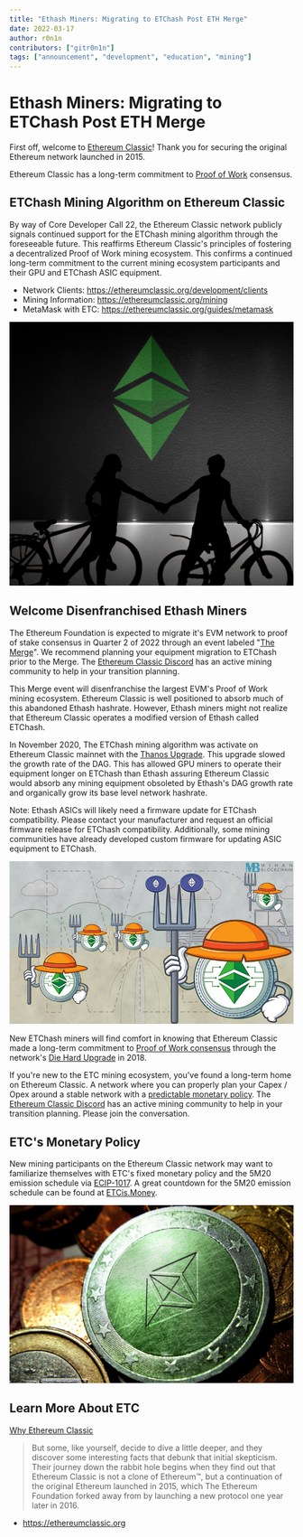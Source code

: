 ```yaml
---
title: "Ethash Miners: Migrating to ETChash Post ETH Merge"
date: 2022-03-17
author: r0n1n
contributors: ["gitr0n1n"]
tags: ["announcement", "development", "education", "mining"]
---
```


# Ethash Miners: Migrating to ETChash Post ETH Merge

First off, welcome to [Ethereum Classic](https://ethereumclassic.org/why-classic)!
Thank you for securing the original Ethereum network launched in 2015.

Ethereum Classic has a long-term commitment to [Proof of Work](https://ethereumclassic.org/why-classic/proof-of-work) consensus.

## ETChash Mining Algorithm on Ethereum Classic

By way of Core Developer Call 22, the Ethereum Classic network publicly signals continued support for the ETChash mining algorithm through the foreseeable future. This reaffirms Ethereum Classic's principles of fostering a decentralized Proof of Work mining ecosystem. This confirms a continued long-term commitment to the current mining ecosystem participants and their GPU and ETChash ASIC equipment.

* Network Clients: https://ethereumclassic.org/development/clients
* Mining Information: https://ethereumclassic.org/mining
* MetaMask with ETC: https://ethereumclassic.org/guides/metamask

![Long-term Commitment to Proof of Work Consensus](./welcome-miners.png)

## Welcome Disenfranchised Ethash Miners

The Ethereum Foundation is expected to migrate it's EVM network to proof of stake consensus in Quarter 2 of 2022 through an event labeled "[The Merge](https://ethereum.org/en/upgrades/merge/)". We recommend planning your equipment migration to ETChash prior to the Merge. The [Ethereum Classic Discord](https://ethereumclassic.org/discord) has an active mining community to help in your transition planning.

This Merge event will disenfranchise the largest EVM's Proof of Work mining ecosystem. Ethereum Classic is well positioned to absorb much of this abandoned Ethash hashrate. However, Ethash miners might not realize that Ethereum Classic operates a modified version of Ethash called ETChash.

In November 2020, The ETChash mining algorithm was activate on Ethereum Classic mainnet with the [Thanos Upgrade](https://ethereumclassic.org/blog/2020-11-27-thanos-hard-fork-upgrade). This upgrade slowed the growth rate of the DAG. This has allowed GPU miners to operate their equipment longer on ETChash than Ethash assuring Ethereum Classic would absorb any mining equipment obsoleted by Ethash's DAG growth rate and organically grow its base level network hashrate.

Note: Ethash ASICs will likely need a firmware update for ETChash compatibility. Please contact your manufacturer and request an official firmware release for ETChash compatibility. Additionally, some mining communities have already developed custom firmware for updating ASIC equipment to ETChash.

![New ETChash Miners](./etchash_miners.jpg)

New ETChash miners will find comfort in knowing that Ethereum Classic made a long-term commitment to [Proof of Work consensus](https://ethereumclassic.org/why-classic/proof-of-work) through the network's [Die Hard Upgrade](http://ecips.ethereumclassic.org/ECIPs/ecip-1041) in 2018.

If you're new to the ETC mining ecosystem, you've found a long-term home on Ethereum Classic. A network where you can properly plan your Capex / Opex around a stable network with a [predictable monetary policy](https://ethereumclassic.org/why-classic/sound-money). The [Ethereum Classic Discord](https://ethereumclassic.org/discord) has an active mining community to help in your transition planning. Please join the conversation.

## ETC's Monetary Policy

New mining participants on the Ethereum Classic network may want to familiarize themselves with ETC's fixed monetary policy and the 5M20 emission schedule via [ECIP-1017](https://ecips.ethereumclassic.org/ECIPs/ecip-1017). A great countdown for the 5M20 emission schedule can be found at [ETCis.Money](https://etcis.money).

![ETC's 5M20 Monetary Policy](./etc-5m20.png)

## Learn More About ETC

[Why Ethereum Classic](https://ethereumclassic.org/why-classic)

> But some, like yourself, decide to dive a little deeper, and they discover some interesting facts that debunk that initial skepticism. Their journey down the rabbit hole begins when they find out that Ethereum Classic is not a clone of Ethereum™, but a continuation of the original Ethereum launched in 2015, which The Ethereum Foundation forked away from by launching a new protocol one year later in 2016.

* https://ethereumclassic.org
